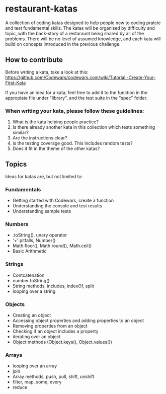 # restaurant-katas

A collection of coding katas designed to help people new to coding pratcie and test fundamental skills. The katas will be organised by difficulty and topic, with the back-story of a restaraunt being shared by all of the problems. There will be no level of assumed knowledge, and each kata will build on concepts introduced in the previous challenge.

## How to contribute

Before writing a kata, take a look at this:
https://github.com/Codewars/codewars.com/wiki/Tutorial:-Create-Your-First-Kata

If you have an idea for a kata, feel free to add it to the function in the appropiate file under "library", and the test suite in the "spec" folder.

### When writing your kata, please follow these guidelines:

1. What is the kata helping people practice?
2. Is there already another kata in this collection which tests something similar?
3. Are the instructions clear?
4. is the testing coverage good. This includes random tests?
5. Does it fit in the theme of the other katas?

## Topics

Ideas for katas are, but not limited to:

### Fundamentals

- Getting started with Codewars, create a function
- Understanding the console and test results
- Understanding sample tests

### Numbers

- .toString(), unary operator
- '+' pitfalls, Number()
- Math.floor(), Math.round(), Math.ceil()
- Basic Arithmetic

### Strings

- Contcatenation
- number toString()
- String methods, includes, indexOf, split
- looping over a string

### Objects

- Creating an object
- Accessing object properties and adding properties to an object
- Removing properties from an object
- Checking if an object includes a property
- iterating over an object
- Object methods (Object.keys(), Object.values())

### Arrays

- looping over an array
- join
- Array methods, push, pull, shift, unshift
- filter, map, some, every
- reduce
